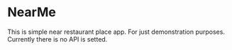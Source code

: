 # NearMe

This is simple near restaurant place app. For just demonstration purposes. Currently there is no API is setted.

